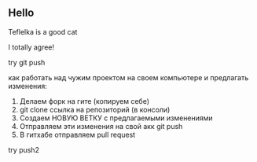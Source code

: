## Hello

Teflelka is a good cat

I totally agree!

try git push

как работать над чужим проектом на своем компьютере и предлагать изменения:
1. Делаем форк на гите (копируем себе)
2. git clone ссылка на репозиторий (в консоли)
3. Создаем НОВУЮ ВЕТКУ с предлагаемыми изменениями
4. Отправляем эти изменения на свой акк git push
5. В гитхабе отправляем pull request

try push2

